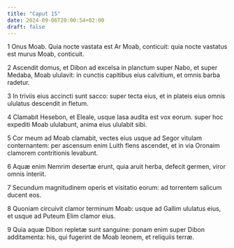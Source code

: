 ```yaml
---
title: "Caput 15"
date: 2024-09-06T20:00:54+02:00
draft: false
---
```



1 Onus Moab. Quia nocte vastata est Ar Moab, conticuit: quia nocte vastatus est murus Moab, conticuit.

2 Ascendit domus, et Dibon ad excelsa in planctum super Nabo, et super Medaba, Moab ululavit: in cunctis capitibus eius calvitium, et omnis barba radetur.

3 In triviis eius accincti sunt sacco: super tecta eius, et in plateis eius omnis ululatus descendit in fletum.

4 Clamabit Hesebon, et Eleale, usque Iasa audita est vox eorum. super hoc expediti Moab ululabunt, anima eius ululabit sibi.

5 Cor meum ad Moab clamabit, vectes eius usque ad Segor vitulam conternantem: per ascensum enim Luith flens ascendet, et in via Oronaim clamorem contritionis levabunt.

6 Aquæ enim Nemrim desertæ erunt, quia aruit herba, defecit germen, viror omnis interiit.

7 Secundum magnitudinem operis et visitatio eorum: ad torrentem salicum ducent eos.

8 Quoniam circuivit clamor terminum Moab: usque ad Gallim ululatus eius, et usque ad Puteum Elim clamor eius.

9 Quia aquæ Dibon repletæ sunt sanguine: ponam enim super Dibon additamenta: his, qui fugerint de Moab leonem, et reliquiis terræ.

